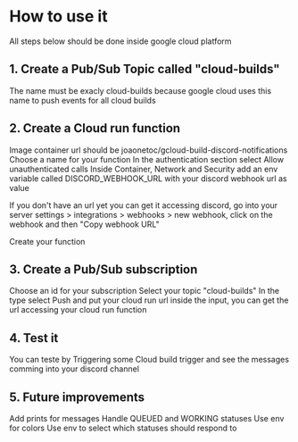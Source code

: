 # How to use it
All steps below should be done inside google cloud platform

## 1. Create a Pub/Sub Topic called "cloud-builds"
The name must be exacly cloud-builds because google cloud uses this name to push events for all cloud builds

## 2. Create a Cloud run function
Image container url should be joaonetoc/gcloud-build-discord-notifications
Choose a name for your function
In the authentication section select Allow unauthenticated calls
Inside Container, Network and Security add an env variable called DISCORD_WEBHOOK_URL with your discord webhook url as value

If you don't have an url yet you can get it accessing discord, go into your server settings > integrations > webhooks > new webhook, click on the webhook and then "Copy webhook URL"


Create your function

## 3. Create a Pub/Sub subscription
Choose an id for your subscription
Select your topic "cloud-builds"
In the type select Push and put your cloud run url inside the input, you can get the url accessing your cloud run function

## 4. Test it
You can teste by Triggering some Cloud build trigger and see the messages comming into your discord channel

## 5. Future improvements
Add prints for messages
Handle QUEUED and WORKING statuses
Use env for colors
Use env to select which statuses should respond to
